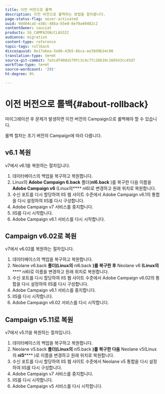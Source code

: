 ```yaml
---
title: 이전 버전으로 롤백
description: 이전 버전으로 롤백하는 방법을 알아봅니다.
page-status-flag: never-activated
uuid: 9d404ca5-e38c-48ba-b5e0-8e70a40482c2
contentOwner: sauviat
products: SG_CAMPAIGN/CLASSIC
audience: migration
content-type: reference
topic-tags: rollback
discoiquuid: 0e17abea-5e86-43b5-8bca-ee39d9b24c90
translation-type: tm+mt
source-git-commit: 7a3cdf40da579fc3c4c7fc26b10c160543cc45d7
workflow-type: tm+mt
source-wordcount: '291'
ht-degree: 0%

---
```



# 이전 버전으로 롤백{#about-rollback}

마이그레이션 후 문제가 발생하면 이전 버전의 Campaign으로 롤백해야 할 수 있습니다.

롤백 절차는 초기 버전의 Campaign에 따라 다릅니다.

## v6.1 복원

v7에서 v6.1을 복원하는 절차입니다.

1. 데이터베이스의 백업을 복구하고 복원합니다.
1. Linux의 **Adobe Campaign 6.back** 폴더(**nl6.back** )를 복구한 다음 이름을 **Adobe Campaign v6** (Linux의&#x200B;**** nl6)로 변경하고 원래 위치로 복원합니다.
1. 수신 포트를 다시 할당하여 IIS 웹 사이트 수준에서 Adobe Campaign v6.1의 통합을 다시 설정하여 IIS를 다시 구성합니다.
1. Adobe Campaign v7 서비스를 중지합니다.
1. IIS를 다시 시작합니다.
1. Adobe Campaign v6.1 서비스를 다시 시작합니다.

## Campaign v6.02로 복원

v7에서 v6.02를 복원하는 절차입니다.

1. 데이터베이스의 백업을 복구하고 복원합니다.
1. Neolane v6.back **폴더(Linux의** nl6.back **)를 복구한 후** Neolane v6 **(Linux의****** nl6)로 이름을 변경하고 원래 위치로 복원합니다.
1. 수신 포트를 다시 할당하여 IIS 웹 사이트 수준에서 Adobe Campaign v6.02의 통합을 다시 설정하여 IIS를 다시 구성합니다.
1. Adobe Campaign v6.1 서비스를 중지합니다.
1. IIS를 다시 시작합니다.
1. Adobe Campaign v6.02 서비스를 다시 시작합니다.

## Campaign v5.11로 복원

v7에서 v5.11을 복원하는 절차입니다.

1. 데이터베이스의 백업을 복구하고 복원합니다.
1. Neolane v5.back **폴더(Linux의** nl5.back **)를 복구한 다음** Neolane v5(Linux의 **nl5****** )로 이름을 변경하고 원래 위치로 복원합니다.
1. 수신 포트를 다시 할당하여 IIS 웹 사이트 수준에서 Neolane v5 통합을 다시 설정하여 IIS를 다시 구성합니다.
1. Adobe Campaign v7 서비스를 중지합니다.
1. IIS를 다시 시작합니다.
1. Adobe Campaign v5 서비스를 다시 시작합니다.
